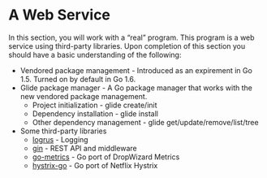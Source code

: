 # A Web Service
In this section, you will work with a “real” program. This program is a web service using third-party libraries. Upon completion of this section you should have a basic understanding of the following:

* Vendored package management - Introduced as an expirement in Go 1.5. Turned on by default in Go 1.6.
* Glide package manager - A Go package manager that works with the new vendored package management.
  * Project initialization - glide create/init
  * Dependency installation - glide install
  * Other dependency management - glide get/update/remove/list/tree
* Some third-party libraries
  * [logrus](https://github.com/Sirupsen/logrus) - Logging
  * [gin](https://github.com/gin-gonic/gin) - REST API and middleware
  * [go-metrics](https://github.com/rcrowley/go-metrics) - Go port of DropWizard Metrics
  * [hystrix-go](https://github.com/afex/hystrix-go) - Go port of Netflix Hystrix
